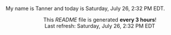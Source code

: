 My name is Tanner and today is Saturday, July 26, 2:32 PM EDT.

<p align="center">This <i>README</i> file is generated <b>every 3 hours</b>!</br>Last refresh: Saturday, July 26, 2:32 PM EDT<br /></p>
